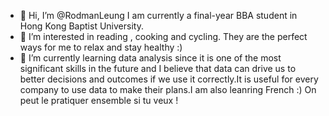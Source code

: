 - 👋 Hi, I’m @RodmanLeung I am currently a final-year BBA student in Hong Kong Baptist University.  
- 👀 I’m interested in reading , cooking and cycling. They are the perfect ways for me to relax and stay healthy :)
- 🌱 I’m currently learning data analysis since it is one of the most significant skills in the future and I believe that data can drive us to better decisions and outcomes if we use it correctly.It is useful for every company to use data to make their plans.I am also leanring French :) On peut le pratiquer ensemble si tu veux !

<!---
RodmanLeung/RodmanLeung is a ✨ special ✨ repository because its `README.md` (this file) appears on your GitHub profile.
You can click the Preview link to take a look at your changes.
--->
